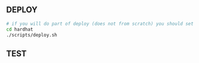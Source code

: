 

## DEPLOY

```bash
# if you will do part of deploy (does not from scratch) you should set current addreses in helper-hardhat-config.json for recently deployed contracts
cd hardhat
./scripts/deploy.sh
```
## TEST

